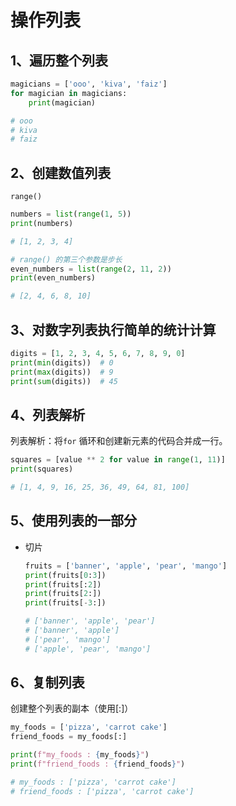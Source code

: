 # 操作列表

## 1、遍历整个列表

```python
magicians = ['ooo', 'kiva', 'faiz']
for magician in magicians:
    print(magician)

# ooo
# kiva
# faiz
```

## 2、创建数值列表

`range()`

```python
numbers = list(range(1, 5))
print(numbers)

# [1, 2, 3, 4]

# range() 的第三个参数是步长
even_numbers = list(range(2, 11, 2))
print(even_numbers)

# [2, 4, 6, 8, 10]
```

## 3、对数字列表执行简单的统计计算

```python
digits = [1, 2, 3, 4, 5, 6, 7, 8, 9, 0]
print(min(digits))  # 0
print(max(digits))  # 9
print(sum(digits))  # 45
```

## 4、列表解析

列表解析：将`for` 循环和创建新元素的代码合并成一行。

```python
squares = [value ** 2 for value in range(1, 11)]
print(squares)

# [1, 4, 9, 16, 25, 36, 49, 64, 81, 100]
```

## 5、使用列表的一部分  

+ 切片

    ```python
    fruits = ['banner', 'apple', 'pear', 'mango']
    print(fruits[0:3])
    print(fruits[:2])
    print(fruits[2:])
    print(fruits[-3:])

    # ['banner', 'apple', 'pear']
    # ['banner', 'apple']
    # ['pear', 'mango']
    # ['apple', 'pear', 'mango']
    ```

## 6、复制列表

创建整个列表的副本（使用[:]）

```python
my_foods = ['pizza', 'carrot cake']
friend_foods = my_foods[:]

print(f"my_foods : {my_foods}")
print(f"friend_foods : {friend_foods}")

# my_foods : ['pizza', 'carrot cake']
# friend_foods : ['pizza', 'carrot cake']
```